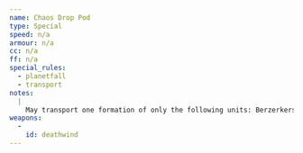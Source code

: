 ```yaml
---
name: Chaos Drop Pod
type: Special
speed: n/a
armour: n/a
cc: n/a
ff: n/a
special_rules:
  - planetfall
  - transport
notes:
  |
    May transport one formation of only the following units: Berzerkers, Chaos Dreadnoughts, Chaos Space Marine Chosen, Chaos Space Marines, Daemon Prince, Havocs, Noise Marines, Plague Marines, Thousand Sons. After the drop pod lands, its Deathwind attacks all enemy units within 15cm. Each enemy formation attacked receives a Blast marker for coming under fire, and an extra Blast marker for each casualty. Then any troops carried in the drop pod must disembark within 5cm of the drop pod or within 5cm of another unit from the same formation that has already landed, so long as all units are placed within 15cm of the drop pod. Drop pod models should be removed from the board once the formation they transport has disembarked. Counts as a Drop Pod for the purposes of being transported.
weapons:
  -
    id: deathwind
---
```

